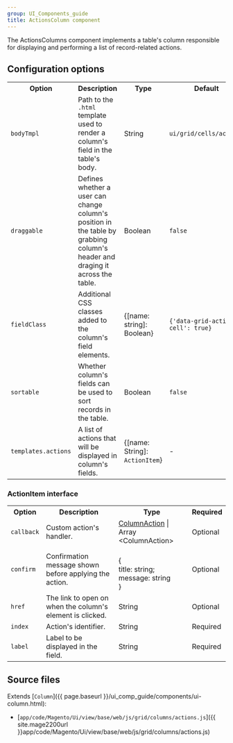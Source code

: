 ```yaml
---
group: UI_Components_guide
title: ActionsColumn component
---
```


The ActionsColumns component implements a table's column responsible for displaying and performing a list of record-related actions.

## Configuration options

<table>
  <tr>
    <th>Option</th>
    <th>Description</th>
    <th>Type</th>
    <th>Default</th>
  </tr>
  <tr>
    <td><code>bodyTmpl</code></td>
    <td>Path to the <code>.html</code> template used to render a column's field in the table's body.</td>
    <td>String</td>
    <td><code>ui/grid/cells/actions</code></td>
  </tr>
  <tr>
    <td><code>draggable</code></td>
    <td>Defines whether a user can change column's position in the table by grabbing column's header and draging it across the table.</td>
    <td>Boolean</td>
    <td><code>false</code></td>
  </tr>
  <tr>
    <td><code>fieldClass</code></td>
    <td>Additional CSS classes added to the column's field elements.</td>
    <td>{[name: string]: Boolean}</td>
    <td><code>{'data-grid-actions-cell': true}</code></td>
  </tr>
  <tr>
    <td><code>sortable</code></td>
    <td>Whether column's fields can be used to sort records in the table.</td>
    <td>Boolean</td>
    <td><code>false</code></td>
  </tr>
  <tr>
    <td><code>templates.actions</code></td>
    <td>A list of actions that will be displayed in column's fields.</td>
    <td>{[name: String]: <code>ActionItem</code>}</code></td>
    <td>-</td>
  </tr>
</table>

### ActionItem interface

<table>
  <tr>
    <th>Option</th>
    <th>Description</th>
    <th>Type</th>
    <th>Required</th>
  </tr>
  <tr>
    <td><code>callback</code></td>
    <td>Custom action's handler.</td>
    <td><a href="{{ page.baseurl }}/ui_comp_guide/components/ui-column.html#column_action">ColumnAction</a> | Array &lt;ColumnAction&gt;  </td>
    <td>Optional</td>
  </tr>
  <tr>
    <td><code>confirm</code></td>
    <td>Confirmation message shown before applying the action.</td>
    <td><br />{<br />title: string;<br />message: string<br />}<br /></td>
    <td>Optional</td>
  </tr>
  <tr>
    <td><code>href</code></td>
    <td>The link to open on when the column's element is clicked.</td>
    <td>String</td>
    <td>Optional</td>
  </tr>
  <tr>
    <td><code>index</code></td>
    <td>Action's identifier.</td>
    <td>String</td>
    <td>Required</td>
  </tr>
  <tr>
    <td><code>label</code></td>
    <td>Label to be displayed in the field.</td>
    <td>String</td>
    <td>Required</td>
  </tr>
</table>

## Source files

Extends [`Column`]({{ page.baseurl }}/ui_comp_guide/components/ui-column.html):

- [`app/code/Magento/Ui/view/base/web/js/grid/columns/actions.js`]({{ site.mage2200url }}app/code/Magento/Ui/view/base/web/js/grid/columns/actions.js)